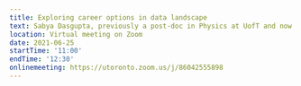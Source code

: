 ```yaml
---
title: Exploring career options in data landscape
text: Sabya Dasgupta, previously a post-doc in Physics at UofT and now senior manager at Loblaw Companies, discusses his thoughts on career paths in the field.
location: Virtual meeting on Zoom
date: 2021-06-25
startTime: '11:00'
endTime: '12:30'
onlinemeeting: https://utoronto.zoom.us/j/86042555898
---
```

